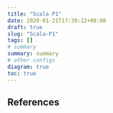 ```yaml
---
title: "Scala P1"
date: 2020-01-21T17:39:12+08:00
draft: true
slug: "Scala-P1"
tags: []
# summary
summary: summary
# other configs
diagram: true
toc: true
---
```



## References
